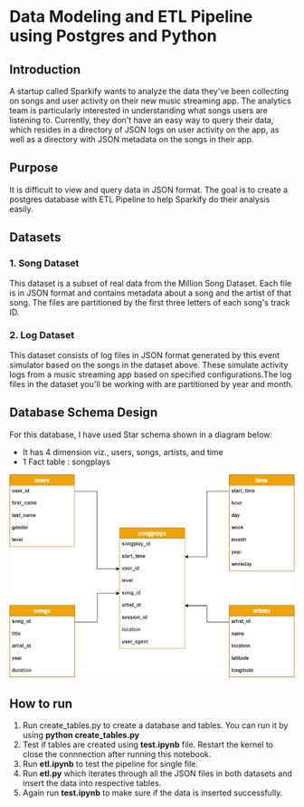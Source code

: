 # Data Modeling and ETL Pipeline using Postgres and Python


## Introduction

A startup called Sparkify wants to analyze the data they've been collecting on songs and user activity on their new music streaming app. The analytics team is particularly interested in understanding what songs users are listening to. Currently, they don't have an easy way to query their data, which resides in a directory of JSON logs on user activity on the app, as well as a directory with JSON metadata on the songs in their app.


## Purpose

It is difficult to view and query data in JSON format. The goal is to create a postgres database with ETL Pipeline to help Sparkify do their analysis easily.

## Datasets

### 1. Song Dataset
This dataset is a subset of real data from the Million Song Dataset. Each file is in JSON format and contains metadata about a song and the artist of that song. The files are partitioned by the first three letters of each song's track ID. 

### 2. Log Dataset
This dataset consists of log files in JSON format generated by this event simulator based on the songs in the dataset above. These simulate activity logs from a music streaming app based on specified configurations.The log files in the dataset you'll be working with are partitioned by year and month. 

## Database Schema Design
For this database, I have used Star schema shown in a diagram below:
* It has 4 dimension viz., users, songs, artists, and time
* 1 Fact table : songplays

<img src="star_schema.png" alt="drawing"/>


## How to run

1. Run create_tables.py to create a database and tables. You can run it by using <b> python create_tables.py</b>
2. Test if tables are created using <b>test.ipynb</b> file. Restart the kernel to close the connnection after running this notebook.
3. Run <b>etl.ipynb</b> to test the pipeline for single file.
4. Run <b>etl.py</b> which iterates through all the JSON files in both datasets and insert the data into respective tables.
5. Again run <b>test.ipynb</b> to make sure if the data is inserted successfully.
